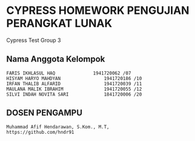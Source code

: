 # CYPRESS HOMEWORK PENGUJIAN PERANGKAT LUNAK
Cypress Test Group 3

## Nama Anggota Kelompok

```
FARIS IKHLASUL HAQ		        1941720062 /07
HISYAM HARYO MAHDYAN		        1941720186 /10
IRFAN THALIB ALFARID		        1941720039 /11
MAULANA MALIK IBRAHIM		        1941720055 /12
SILVI INDAH NOVITA SARI		        1841720006 /20
```

## DOSEN PENGAMPU
```
Muhammad Afif Hendarawan, S.Kom., M.T,
https://github.com/hndr91
```
